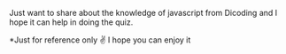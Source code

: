 Just want to share about the knowledge of javascript from Dicoding and I hope it can help in doing the quiz.

*Just for reference only ️✌️
I hope you can enjoy it